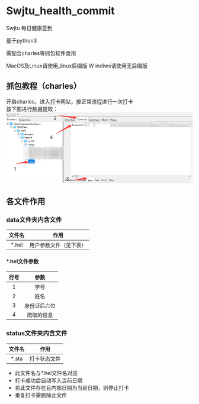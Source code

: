 # Swjtu_health_commit
Swjtu 每日健康签到

基于python3 

需配合charles等抓包软件食用

MacOS及Linux请使用_linux后缀版
W
indiws请使用无后缀版


## 抓包教程（charles）
开启charles，进入打卡网站，按正常流程进行一次打卡  
按下图进行数据提取：  
![image](https://github.com/Swjtu-dev/Swjtu_health_commit/blob/master/pic/ttt.png)

## 各文件作用
### data文件夹内含文件

文件名 | 作用
:-----:|:-----:|
*.hel | 用户参数文件（见下表）

#### *.hel文件参数

行号 | 参数
:-----:|:-----:|
1 | 学号
2 | 姓名
3 | 身份证后六位
4 | 爬取的信息

### status文件夹内含文件

文件名 | 作用
:-----:|:-----:|
*.sta | 打卡状态文件
- 此文件名与*.hel文件名对应
- 打卡成功后自动写入当前日期
- 若此文件存在且内部日期为当前日期，则停止打卡
- 重复打卡需删除此文件
